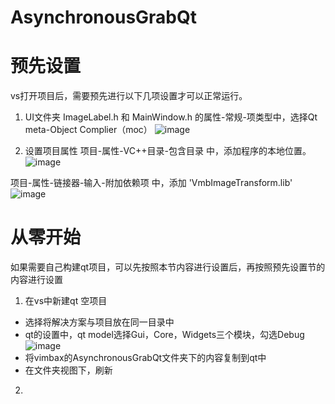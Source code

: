 # AsynchronousGrabQt

# 预先设置
vs打开项目后，需要预先进行以下几项设置才可以正常运行。
1. UI文件夹
ImageLabel.h 和 MainWindow.h 的属性-常规-项类型中，选择Qt meta-Object Complier（moc）
![image](https://github.com/CMakey/AsynchronousGrabQt/assets/39455147/65e7aa72-8f6d-463f-8729-d918ea231dd1)

2. 设置项目属性
项目-属性-VC++目录-包含目录 中，添加程序的本地位置。
![image](https://github.com/CMakey/AsynchronousGrabQt/assets/39455147/588fc439-f00f-4ba0-a795-8e80ee6f5409)

项目-属性-链接器-输入-附加依赖项 中，添加 'VmbImageTransform.lib'
![image](https://github.com/CMakey/AsynchronousGrabQt/assets/39455147/6f9f19b6-a254-4e41-9218-02c7922baeae)


# 从零开始 
如果需要自己构建qt项目，可以先按照本节内容进行设置后，再按照预先设置节的内容进行设置
1. 在vs中新建qt 空项目
- 选择将解决方案与项目放在同一目录中
- qt的设置中，qt model选择Gui，Core，Widgets三个模块，勾选Debug
![image](https://github.com/CMakey/AsynchronousGrabQt/assets/39455147/c42ecc5e-fcca-4e56-a4a6-396c640b37c6)
- 将vimbax的AsynchronousGrabQt文件夹下的内容复制到qt中
- 在文件夹视图下，刷新
2.
